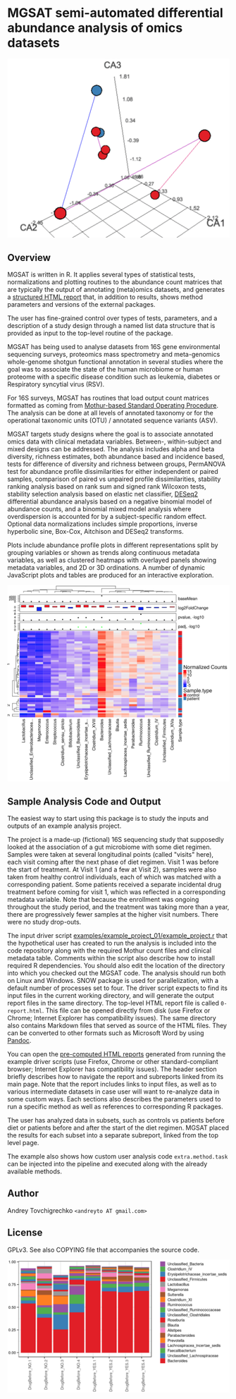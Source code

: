 # MGSAT semi-automated differential abundance analysis of omics datasets #

![Beta-diversity geometric median plot example](examples/example_project_01/media/diet_gmedian_treat_before.png "Beta-diversity geometric median  plot example")

## Overview ##
MGSAT is written in R. It applies several types of statistical tests, normalizations and plotting routines to the abundance count matrices that are typically the output of annotating (meta)omics datasets, and generates a [structured HTML report](https://andreyto.github.io/mgsat-examples/example_project_01/0-report.html) that, in addition to results, shows method parameters and versions of the external packages. 

The user has fine-grained control over types of tests, parameters, and a description of a study design through a named list data structure that is provided as input to the top-level routine of the package.

MGSAT has being used to analyse datasets from 16S gene environmental sequencing surveys, proteomics mass spectrometry and meta-genomics whole-genome shotgun functional annotation in several studies where the goal was to associate the state of the human microbiome or human proteome with a specific disease condition such as leukemia, diabetes or Respiratory syncytial virus (RSV).

For 16S surveys, MGSAT has routines that load output count matrices formatted as coming from [Mothur-based Standard Operating Procedure](http://www.mothur.org/wiki/MiSeq_SOP). The analysis can be done at all levels of annotated taxonomy or for the operational taxonomic units (OTU) / annotated sequence variants (ASV).

MGSAT targets study designs where the goal is to associate annotated omics data with clinical metadata variables. Between-, within-subject and mixed designs can be addressed. The analysis includes alpha and beta diversity, richness estimates, both abundance based and incidence based, tests for difference of diversity and richness between groups, PermANOVA test for abundance profile dissimilarities for either independent or paired samples, comparison of paired vs unpaired profile dissimilarities, stability ranking analysis based on rank sum and signed rank Wilcoxon tests, stability selection analysis based on elastic net classifier, [DESeq2](http://www.bioconductor.org/packages/release/bioc/html/DESeq2.html) differential abundance analysis based on a negative binomial model of abundance counts, and a binomial mixed model analysis where overdispersion is accounted for by a subject-specific random effect. Optional data normalizations includes simple proportions, inverse hyperbolic sine, Box-Cox, Aitchison and DESeq2 transforms.

Plots include abundance profile plots in different representations split by grouping variables or shown as trends along continuous metadata variables, as well as clustered heatmaps with overlayed panels showing metadata variables, and 2D or 3D ordinations. A number of dynamic JavaScript plots and tables are produced for an interactive exploration.

![DESeq2 results comparing patients with matched controls](examples/example_project_01/media/diet_patients_controls_deseq2.png "DESeq2 results comparing patients with matched controls")

## Sample Analysis Code and Output ##
The easiest way to start using this package is to study the inputs and outputs of an example analysis project.

The project is a made-up (fictional) 16S sequencing study that supposedly looked at the association of a gut microbiome with some diet regimen. Samples were taken at several longitudinal points (called "visits" here), each visit coming after the next phase of diet regimen. Visit 1 was before the start of treatment. At Visit 1 (and a few at Visit 2), samples were also taken from healthy control individuals, each of which was matched with a corresponding patient. Some patients received a separate incidental drug treatment before coming for visit 1, which was reflected in a corresponding metadata variable. Note that because the enrollment was ongoing throughout  the study period, and the treatment was taking more than a year, there are progressively fewer samples at the higher visit numbers. There were no study drop-outs.

The input driver script [examples/example_project_01/example_project.r](examples/example_project_01/example_project.r) that the hypothetical user has created to run the analysis is included into the code repository along with the required Mothur count files and clinical metadata table. Comments within the script also describe how to install required R dependencies. You should also edit the location of the directory into which you checked out the MGSAT code. The analysis should run both on Linux and Windows. SNOW package is used for parallelization, with a default number of processes set to four.
The driver script expects to find its input files in the current working directory, and will generate the output report files in the same directory. The top-level HTML report file is called `0-report.html`. This file can be opened directly from disk (use Firefox or Chrome; Internet Explorer has compatibility issues). The same directory also contains Markdown files that served as source of the HTML files. They can be converted to other formats such as Microsoft Word by using [Pandoc](http://johnmacfarlane.net/pandoc/).

You can open the [pre-computed HTML reports](https://andreyto.github.io/mgsat-examples/) generated from running the example driver scripts (use Firefox, Chrome or other standard-compliant browser; Internet Explorer has compatibility issues).
The header section briefly describes how to navigate the report and subreports linked from its main page. Note that the report includes links to input files, as well as to various intermediate datasets in case user will want to re-analyze data in some custom ways. Each sections also describes the parameters used to run a specific method as well as references to corresponding R packages.

The user has analyzed data in subsets, such as controls vs patients before diet or patients before and after the start of the diet regimen. MGSAT placed the results for each subset into a separate subreport, linked from the top level page.

The example also shows how custom user analysis code `extra.method.task` can be injected into the pipeline and executed along with the already available methods. 

## Author ##
Andrey Tovchigrechko `<andreyto AT gmail.com>`

## License ##
GPLv3. See also COPYING file that accompanies the source code.

![Abundance profile across visits patients geometric medians with and without drug treatment before dieting](examples/example_project_01/media/diet_gmedian_treat_before_stack.png "Abundance profile across visits patients geometric medians with and without drug treatment before dieting")